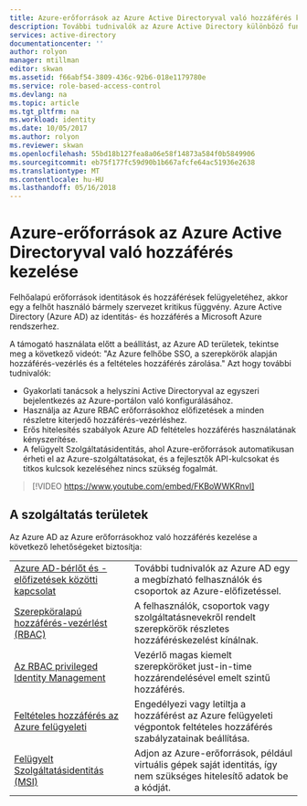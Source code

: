 ```yaml
---
title: Azure-erőforrások az Azure Active Directoryval való hozzáférés kezelése
description: További tudnivalók az Azure Active Directory különböző funkciókat használ az Azure erőforrásokhoz való hozzáférés kezelésének módjai.
services: active-directory
documentationcenter: ''
author: rolyon
manager: mtillman
editor: skwan
ms.assetid: f66abf54-3809-436c-92b6-018e1179780e
ms.service: role-based-access-control
ms.devlang: na
ms.topic: article
ms.tgt_pltfrm: na
ms.workload: identity
ms.date: 10/05/2017
ms.author: rolyon
ms.reviewer: skwan
ms.openlocfilehash: 55bd18b127fea8a06e58f14873a584f0b5849906
ms.sourcegitcommit: eb75f177fc59d90b1b667afcfe64ac51936e2638
ms.translationtype: MT
ms.contentlocale: hu-HU
ms.lasthandoff: 05/16/2018
---
```

# <a name="manage-access-to-azure-resources-with-azure-active-directory"></a>Azure-erőforrások az Azure Active Directoryval való hozzáférés kezelése

Felhőalapú erőforrások identitások és hozzáférések felügyeletéhez, akkor egy a felhőt használó bármely szervezet kritikus függvény. Azure Active Directory (Azure AD) az identitás- és hozzáférés a Microsoft Azure rendszerhez.  

A támogató használata előtt a beállítást, az Azure AD területek, tekintse meg a következő videót: "Az Azure felhőbe SSO, a szerepkörök alapján hozzáférés-vezérlés és a feltételes hozzáférés zárolása." Azt hogy további tudnivalók:

- Gyakorlati tanácsok a helyszíni Active Directoryval az egyszeri bejelentkezés az Azure-portálon való konfigurálásához.
- Használja az Azure RBAC erőforrásokhoz előfizetések a minden részletre kiterjedő hozzáférés-vezérléshez.
- Erős hitelesítés szabályok Azure AD feltételes hozzáférés használatának kényszerítése.
- A felügyelt Szolgáltatásidentitás, ahol Azure-erőforrások automatikusan érheti el az Azure-szolgáltatásokat, és a fejlesztők API-kulcsokat és titkos kulcsok kezeléséhez nincs szükség fogalmát.

> [!VIDEO https://www.youtube.com/embed/FKBoWWKRnvI]

## <a name="feature-areas"></a>A szolgáltatás területek
Az Azure AD az Azure erőforrásokhoz való hozzáférés kezelése a következő lehetőségeket biztosítja:

|||
|---|---|
| [Azure AD-bérlőt és -előfizetések közötti kapcsolat](rbac-and-directory-admin-roles.md) | További tudnivalók az Azure AD egy a megbízható felhasználók és csoportok az Azure-előfizetéssel. |
| [Szerepköralapú hozzáférés-vezérlést (RBAC)](overview.md) | A felhasználók, csoportok vagy szolgáltatásnevekről rendelt szerepkörök részletes hozzáféréskezelést kínálnak. |
| [Az RBAC privileged Identity Management](pim-azure-resource.md) | Vezérlő magas kiemelt szerepköröket just-in-time hozzárendelésével emelt szintű hozzáférés. |
| [Feltételes hozzáférés az Azure felügyeleti](conditional-access-azure-management.md) | Engedélyezi vagy letiltja a hozzáférést az Azure felügyeleti végpontok feltételes hozzáférés szabályzatainak beállítása. |
| [Felügyelt Szolgáltatásidentitás (MSI)](../active-directory/pp/msi-overview.md) | Adjon az Azure-erőforrások, például virtuális gépek saját identitás, így nem szükséges hitelesítő adatok be a kódját. |

 